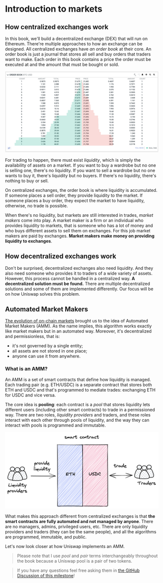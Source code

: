 # Introduction to markets

## How centralized exchanges work
In this book, we'll build a decentralized exchange (DEX) that will run on Ethereum. There're multiple approaches to how an
exchange can be designed. All centralized exchanges have *an order book* at their core. An order book is just a journal that
stores all sell and buy orders that traders want to make. Each order in this book contains a price the order must be
executed at and the amount that must be bought or sold.

![Order book example](images/orderbook.png)

For trading to happen, there must exist *liquidity*, which is simply the availability of assets on a market. If you
want to buy a wardrobe but no one is selling one, there's no liquidity. If you want to sell a wardrobe but no one wants
to buy it, there's liquidity but no buyers. If there's no liquidity, there's nothing to buy or sell.

On centralized exchanges, the order book is where liquidity is accumulated. If someone places a sell order, they provide
liquidity to the market. If someone places a buy order, they expect the market to have liquidity, otherwise, no trade
is possible.

When there's no liquidity, but markets are still interested in trades, *market makers* come into play. A market maker is
a firm or an individual who provides liquidity to markets, that is someone who has a lot of money and who buys different
assets to sell them on exchanges. For this job market makers are paid by exchanges. **Market makers make money on
providing liquidity to exchanges**.

## How decentralized exchanges work

Don't be surprised, decentralized exchanges also need liquidity. And they also need someone who provides it to traders
of a wide variety of assets. However, this process cannot be handled in a centralized way. **A decentralized solution
must be found.** There are multiple decentralized solutions and some of them are implemented differently. Our focus will
be on how Uniswap solves this problem.

## Automated Market Makers

[The evolution of on-chain markets](https://bennyattar.substack.com/p/the-evolution-of-amms) brought us to the idea of
Automated Market Makers (AMM). As the name implies, this algorithm works exactly like market makers but in an automated
way. Moreover, it's decentralized and permissionless, that is:
- it's not governed by a single entity;
- all assets are not stored in one place;
- anyone can use it from anywhere.

### What is an AMM?

An AMM is a set of smart contracts that define how liquidity is managed. Each trading pair (e.g. ETH/USDC) is a separate
contract that stores both ETH and USDC and that's programmed to mediate trades: exchanging ETH for USDC and vice versa.

The core idea is **pooling**: each contract is a *pool* that stores liquidity lets different users (including other
smart contracts) to trade in a permissioned way. There are two roles, *liquidity providers* and traders, and these roles
interact with each other through pools of liquidity, and the way they can interact with pools is programmed and immutable.

![Automated Market Maker simplified](images/amm_simplified.png)

What makes this approach different from centralized exchanges is that **the smart contracts are fully automated and not
managed by anyone**. There are no managers, admins, privileged users, etc. There are only liquidity providers and traders
(they can be the same people), and all the algorithms are programmed, immutable, and public.

Let's now look closer at how Uniswap implements an AMM.

> Please note that I use *pool* and *pair* terms interchangeably throughout the book because a Uniswap pool is a pair
of two tokens.

> If you have any questions feel free asking them in [the GitHub Discussion of this milestone](https://github.com/Jeiwan/uniswapv3-book/discussions/categories/milestone-0-introduction)!
